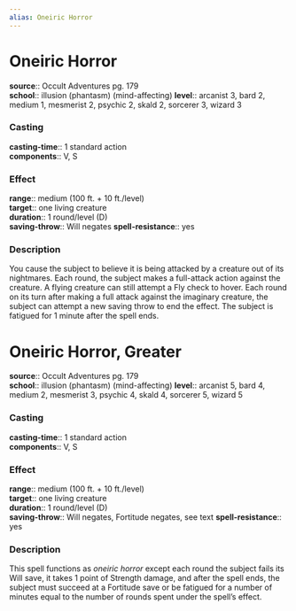 ```yaml
---
alias: Oneiric Horror
---
```


# Oneiric Horror 

**source**:: Occult Adventures pg. 179  
**school**:: illusion (phantasm) (mind-affecting)
**level**:: arcanist 3, bard 2, medium 1, mesmerist 2, psychic 2, skald 2, sorcerer 3, wizard 3

### Casting 

**casting-time**:: 1 standard action  
**components**:: V, S

### Effect 

**range**:: medium (100 ft. + 10 ft./level)  
**target**:: one living creature  
**duration**:: 1 round/level (D)  
**saving-throw**:: Will negates
**spell-resistance**:: yes

### Description 

You cause the subject to believe it is being attacked by a creature out of its nightmares. Each round, the subject makes a full-attack action against the creature. A flying creature can still attempt a Fly check to hover. Each round on its turn after making a full attack against the imaginary creature, the subject can attempt a new saving throw to end the effect. The subject is fatigued for 1 minute after the spell ends.

# Oneiric Horror, Greater 

**source**:: Occult Adventures pg. 179  
**school**:: illusion (phantasm) (mind-affecting)
**level**:: arcanist 5, bard 4, medium 2, mesmerist 3, psychic 4, skald 4, sorcerer 5, wizard 5

### Casting 

**casting-time**:: 1 standard action  
**components**:: V, S

### Effect 

**range**:: medium (100 ft. + 10 ft./level)  
**target**:: one living creature  
**duration**:: 1 round/level (D)  
**saving-throw**:: Will negates, Fortitude negates, see text
**spell-resistance**:: yes

### Description 

This spell functions as *oneiric horror* except each round the subject fails its Will save, it takes 1 point of Strength damage, and after the spell ends, the subject must succeed at a Fortitude save or be fatigued for a number of minutes equal to the number of rounds spent under the spell’s effect.
